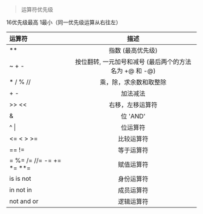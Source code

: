 > 运算符优先级

16优先级最高 1最小（同一优先级运算从右往左）

| 运算符                   |                          描述                          |
| :----------------------- | :----------------------------------------------------: |
| **                       |                   指数 (最高优先级)                    |
| ~ + -                    | 按位翻转, 一元加号和减号 (最后两个的方法名为 +@ 和 -@) |
| * / % //                 |                 乘，除，求余数和取整除                 |
| + -                      |                        加法减法                        |
| >> <<                    |                    右移，左移运算符                    |
| &                        |                        位 'AND'                        |
| ^ \|                     |                        位运算符                        |
| <= < > >=                |                       比较运算符                       |
| == !=                    |                       等于运算符                       |
| = %= /= //= -= += *= **= |                       赋值运算符                       |
| is is not                |                       身份运算符                       |
| in not in                |                       成员运算符                       |
| not and or               |                       逻辑运算符                       |



